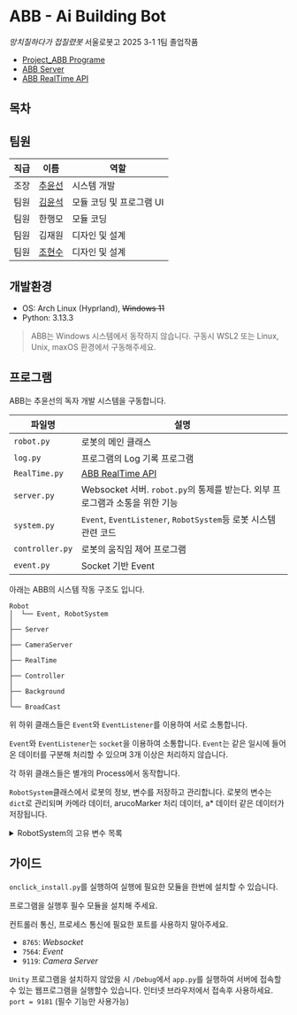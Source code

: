 # ABB - Ai Building Bot
*망치질하다가 접질렸봇*
서울로봇고 2025 3-1 1팀 졸업작품

- [Project_ABB Programe](https://github.com/seon0313/Project_ABB_Program)
- [ABB Server](https://github.com/seon0313/ABB_Server)
- [ABB RealTime API](https://github.com/seon0313/ABB_RealTime_AI)

## 목차

## 팀원

|직급|이름|역할|
|---|---|---|
|조장|[추윤선](https://github.com/seon0313)|시스템 개발|
|팀원|[김윤석](https://github.com/yoon7270)|모듈 코딩 및 프로그램 UI|
|팀원|한행모|모듈 코딩|
|팀원|김재원|디자인 및 설계|
|팀원|[조현수](https://github.com/johyunsu2mb)|디자인 및 설계|

## 개발환경

- OS: Arch Linux (Hyprland), ~~Windows 11~~
- Python: 3.13.3

> ABB는 Windows 시스템에서 동작하지 않습니다. 구동시 WSL2 또는 Linux, Unix, maxOS 환경에서 구동해주세요.

## 프로그램

ABB는 추윤선의 독자 개발 시스템을 구동합니다.


|파일명|설명|
|---|---|
|`robot.py`|로봇의 메인 클래스|
|`log.py`|프로그램의 Log 기록 프로그램|
|`RealTime.py`|[ABB RealTime API](https://github.com/seon0313/ABB_RealTime_AI)|
|`server.py`|Websocket 서버. `robot.py`의 통제를 받는다. 외부 프로그램과 소통을 위한 기능|
|`system.py`|`Event`, `EventListener`, `RobotSystem`등 로봇 시스템 관련 코드|
|`controller.py`|로봇의 움직임 제어 프로그램|
|`event.py`|Socket 기반 Event|

아래는 ABB의 시스템 작동 구조도 입니다.

```
Robot
│  └── Event, RobotSystem
│
├── Server
│
├── CameraServer
│
├── RealTime
│
├── Controller
│
├── Background
│
└── BroadCast
```

위 하위 클래스들은 `Event`와 `EventListener`를 이용하여 서로 소통합니다.

`Event`와 `EventListener`는 `socket`을 이용하여 소통합니다. `Event`는 같은 일시에 들어온 데이터를 구분해 처리할 수 있으며 3개 이상은 처리하지 않습니다.

각 하위 클래스들은 별개의 Process에서 동작합니다.

`RobotSystem`클래스에서 로봇의 정보, 변수를 저장하고 관리합니다.
로봇의 변수는 `dict`로 관리되며 카메라 데이터, arucoMarker 처리 데이터, a* 데이터 같은 데이터가 저장됩니다.

<details>
<summary>RobotSystem의 고유 변수 목록</summary>

---

| 변수명 | 용도 |
| --- | --- |
| camera | 탑 뷰 카메라, 맵 리딩에 사용된다. |
| camera_marker | arucoMarker를 그린 이미지 또는 arucoMarker의 위치 데이터 |
| camera_astar | a* 알고리즘을 이용해 루트를 그리고 루트 데이터 |

</details>


## 가이드

`onclick_install.py`를 실행하여 실행에 필요한 모듈을 한번에 설치할 수 있습니다.

프로그램을 실행후 필수 모듈을 설치해 주세요.

컨트롤러 통신, 프로세스 통신에 필요한 포트를 사용하지 말아주세요.
* `8765`: *Websocket*
* `7564`: *Event*
* `9119`: *Camera Server*

`Unity` 프로그램을 설치하지 않았을 시 `/Debug`에서 `app.py`를 실행하여 서버에 접속할수 있는 웹프로그램을 실행할수 있습니다. 인터넷 브라우저에서 접속후 사용하세요. `port = 9181`
(필수 기능만 사용가능)
